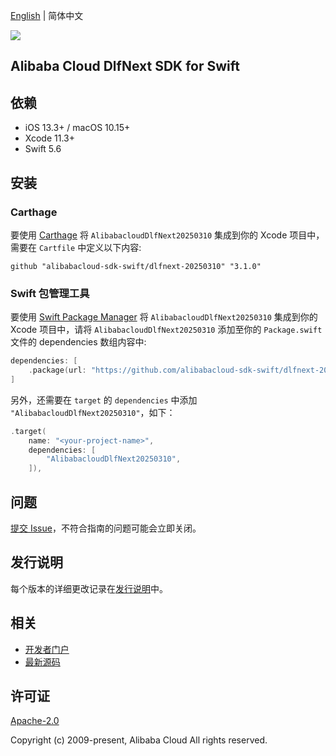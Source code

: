 [English](README.md) | 简体中文

![](https://aliyunsdk-pages.alicdn.com/icons/AlibabaCloud.svg)

## Alibaba Cloud DlfNext SDK for Swift

## 依赖

- iOS 13.3+ / macOS 10.15+
- Xcode 11.3+
- Swift 5.6

## 安装

### Carthage

要使用 [Carthage](https://github.com/Carthage/Carthage) 将 `AlibabacloudDlfNext20250310` 集成到你的 Xcode 项目中，需要在 `Cartfile` 中定义以下内容:

```ogdl
github "alibabacloud-sdk-swift/dlfnext-20250310" "3.1.0"
```

### Swift 包管理工具

要使用 [Swift Package Manager](https://swift.org/package-manager/) 将 `AlibabacloudDlfNext20250310` 集成到你的 Xcode 项目中，请将 `AlibabacloudDlfNext20250310` 添加至你的 `Package.swift` 文件的 dependencies 数组内容中:

```swift
dependencies: [
    .package(url: "https://github.com/alibabacloud-sdk-swift/dlfnext-20250310.git", from: "3.1.0")
]
```

另外，还需要在 `target` 的 `dependencies` 中添加 `"AlibabacloudDlfNext20250310"`，如下：

```swift
.target(
    name: "<your-project-name>",
    dependencies: [
        "AlibabacloudDlfNext20250310",
    ]),
```

## 问题

[提交 Issue](https://github.com/alibabacloud-sdk-swift/dlfnext-20250310/issues/new)，不符合指南的问题可能会立即关闭。

## 发行说明

每个版本的详细更改记录在[发行说明](./ChangeLog.txt)中。

## 相关

* [开发者门户](https://next.api.aliyun.com/home)
* [最新源码](https://github.com/alibabacloud-sdk-swift/dlfnext-20250310)

## 许可证

[Apache-2.0](http://www.apache.org/licenses/LICENSE-2.0)

Copyright (c) 2009-present, Alibaba Cloud All rights reserved.
